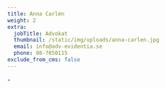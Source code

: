 ```yaml
---
title: Anna Carlén
weight: 2
extra:
  jobTitle: Advokat
  thumbnail: /static/img/uploads/anna-carlen.jpg
  email: info@adv-evidentia.se
  phone: 08-7850115
exclude_from_cms: false
---
```

\-
